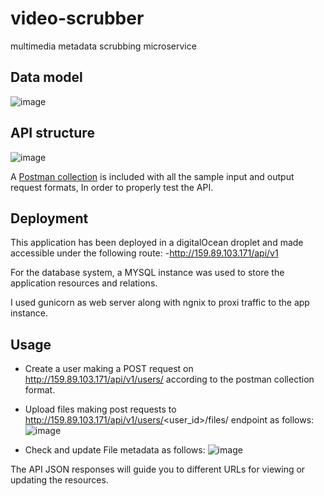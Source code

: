 # video-scrubber
multimedia metadata scrubbing microservice


## Data model

![image](https://user-images.githubusercontent.com/37352122/133807312-1481d302-e48f-4a20-8030-ccc73b4fcd89.png)


## API structure

![image](https://user-images.githubusercontent.com/37352122/133819186-913c1167-c535-46b2-ad75-4d8fe31eeabc.png)

A [Postman collection](postman/VideoScrapper.postman_collection.json) is included with all the sample input and output request formats, In order to properly test the API.

## Deployment

This application has been deployed in a digitalOcean droplet and made accessible under the following route:
-http://159.89.103.171/api/v1

For the database system, a MYSQL instance was used to store the application resources and relations.

I used gunicorn as web server along with ngnix to proxi traffic to the app instance.

## Usage
- Create a user making a POST request on http://159.89.103.171/api/v1/users/ according to the postman collection format.
- Upload files making post requests to http://159.89.103.171/api/v1/users/<user_id>/files/ endpoint as follows:
![image](https://user-images.githubusercontent.com/37352122/133867844-c745b432-f6d0-453f-8fbb-70ad61f358fd.png)

- Check and update File metadata as follows:
![image](https://user-images.githubusercontent.com/37352122/133867895-5b160744-a651-43c2-aa6f-f42d946c300c.png)


The API JSON responses will guide you to different URLs for viewing or updating the resources.
